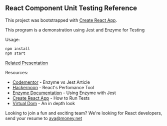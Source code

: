 ## React Component Unit Testing Reference

This project was bootstrapped with [Create React App](https://github.com/facebookincubator/create-react-app).

This program is a demonstration using Jest and Enzyme for Testing

Usage:
```javascript
npm install
npm start
```

[Related Presentation](https://prezi.com/view/OXGV3XmfGghVDhXFcAKZ/)


Resources:

* [Codementor](https://www.codementor.io/vijayst/unit-testing-react-components-jest-or-enzyme-du1087lh8) - Enzyme vs Jest Article
* [Hackernoon](https://hackernoon.com/api-testing-with-jest-d1ab74005c0a) - React's Perfomance Tool
* [Enzyme Documentation](https://github.com/airbnb/enzyme/blob/master/docs/guides/jest.md) - Using Enzyme with Jest
* [Create React App](https://github.com/facebookincubator/create-react-app/blob/master/packages/react-scripts/template/README.md#running-tests) - How to Run Tests
* [Virtual Dom](https://www.youtube.com/watch?v=-DX3vJiqxm4) - An in depth look


Looking to join a fun and exciting team? We're looking for React developers, send your resume to ava@money.net
